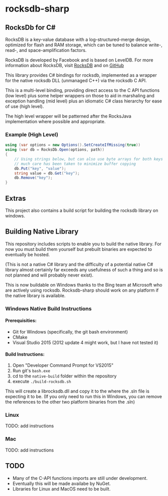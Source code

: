 ﻿# rocksdb-sharp

## RocksDb for C# #
RocksDB is a key-value database with a log-structured-merge design, optimized for flash and RAM storage,
which can be tuned to balance write-, read-, and space-amplification factors.

RocksDB is developed by Facebook and is based on LevelDB.
For more information about RocksDB, visit [RocksDB](http://rocksdb.org/) and on [GitHub](https://github.com/facebook/rocksdb)

This library provides C# bindings for rocksdb, implemented as a wrapper for the native rocksdb DLL (unmanaged C++) via the rocksdb C API.

This is a multi-level binding, 
providing direct access to the C API functions (low level) 
plus some helper wrappers on those to aid in marshaling and exception handling (mid level) 
plus an idiomatic C# class hierarchy for ease of use (high level).

The high level wrapper will be patterned after the RocksJava implementation where possible and appropriate.

### Example (High Level)

```csharp
using (var options = new Options().SetCreateIfMissing(true))
using (var db = RocksDb.Open(options, path))
{
    // Using strings below, but can also use byte arrays for both keys and values
	// much care has been taken to minimize buffer copying
    db.Put("key", "value");
    string value = db.Get("key");
    db.Remove("key");
}
```

## Extras

This project also contains a build script for building the rocksdb library on windows.

## Building Native Library

This repository includes scripts to enable you to build the native library. For now you must build them yourself but prebuilt binaries are expected to eventually be hosted.

(This is not a native C# library and the difficulty of a potential native C# library almost certainly far exceeds any usefulness of such a thing and so is not planned and will probably never exist).

This is now buildable on Windows thanks to the Bing team at Microsoft who are actively using rocksdb.  Rocksdb-sharp should work on any platform if the native library is available.

### Windows Native Build Instructions

#### Prerequisities:
* Git for Windows (specifically, the git bash environment)
* CMake
* Visual Studio 2015 (2012 update 4 might work, but I have not tested it)

#### Build Instructions:
1. Open "Developer Command Prompt for VS2015"
2. Run git's ```bash.exe```
3. cd to the ```native-build``` folder within the repository
4. execute ```./build-rocksdb.sh```

This will create a librocksdb.dll and copy it to the where the .sln file is expecting it to be.  (If you only need to run this in Windows, you can remove the references to the other two platform binaries from the .sln)

### Linux

TODO: add instructions

### Mac

TODO: add instructions

## TODO

  * Many of the C-API functions imports are still under development.
  * Eventually this will be made availabe by NuGet.
  * Libraries for Linux and MacOS need to be built.


